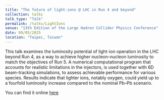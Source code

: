 ```yaml
---
title: "The future of light-ions @ LHC in Run 4 and beyond"
collection: talks
talk_type: "Talk"
permalink: /talks/LightIons
venue: "13th Edition of the Large Hadron Collider Physics Conference"
date: 09/05/2025
location: "Taipei, Taiwan"
---
```


This talk examines the luminosity potential of light-ion operation in the LHC beyond Run 4, as a way to achieve higher nucleon-nucleon luminosity to match the objectives of Run 5. A numerical computational program that accounts for realistic limitations in the injectors, is used together with 6D beam-tracking simulations, to assess achievable performance for various species. Results indicate that lighter ions, notably oxygen, could yield up to a fourfold luminosity increase compared to the nominal Pb–Pb scenario.

You can find it online [here](https://indico.cern.ch/event/1419878/contributions/6446595/)
